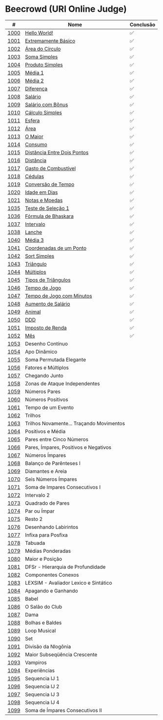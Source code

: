 # Beecrowd (URI Online Judge)

|                                #                                |                                                   Nome                                                   | Conclusão |
| --------------------------------------------------------------- | -------------------------------------------------------------------------------------------------------- | --------- |
| [1000](https://www.beecrowd.com.br/judge/pt/problems/view/1000) | [Hello World!](https://github.com/carolinepedasil/Java/blob/master/Beecrowd/URI1000.java)                | ✅        |
| [1001](https://www.beecrowd.com.br/judge/pt/problems/view/1001) | [Extremamente Básico](https://github.com/carolinepedasil/Java/blob/master/Beecrowd/URI1001.java)         | ✅        |
| [1002](https://www.beecrowd.com.br/judge/pt/problems/view/1002) | [Área do Círculo](https://github.com/carolinepedasil/Java/blob/master/Beecrowd/URI1002.java)             | ✅        |
| [1003](https://www.beecrowd.com.br/judge/pt/problems/view/1003) | [Soma Simples](https://github.com/carolinepedasil/Java/blob/master/Beecrowd/URI1003.java)                | ✅        |
| [1004](https://www.beecrowd.com.br/judge/pt/problems/view/1004) | [Produto Simples](https://github.com/carolinepedasil/Java/blob/master/Beecrowd/URI1004.java)             | ✅        |
| [1005](https://www.beecrowd.com.br/judge/pt/problems/view/1005) | [Média 1](https://github.com/carolinepedasil/Java/blob/master/Beecrowd/URI1005.java)                     | ✅        |
| [1006](https://www.beecrowd.com.br/judge/pt/problems/view/1006) | [Média 2](https://github.com/carolinepedasil/Java/blob/master/Beecrowd/URI1006.java)                     | ✅        |
| [1007](https://www.beecrowd.com.br/judge/pt/problems/view/1007) | [Diferença](https://github.com/carolinepedasil/Java/blob/master/Beecrowd/URI1007.java)                   | ✅        |
| [1008](https://www.beecrowd.com.br/judge/pt/problems/view/1008) | [Salário](https://github.com/carolinepedasil/Java/blob/master/Beecrowd/URI1008.java)                     | ✅        |
| [1009](https://www.beecrowd.com.br/judge/pt/problems/view/1009) | [Salário com Bônus](https://github.com/carolinepedasil/Java/blob/master/Beecrowd/URI1009.java)           | ✅        |
| [1010](https://www.beecrowd.com.br/judge/pt/problems/view/1010) | [Cálculo Simples](https://github.com/carolinepedasil/Java/blob/master/Beecrowd/URI1010.java)             | ✅        |
| [1011](https://www.beecrowd.com.br/judge/pt/problems/view/1011) | [Esfera](https://github.com/carolinepedasil/Java/blob/master/Beecrowd/URI1011.java)                      | ✅        |
| [1012](https://www.beecrowd.com.br/judge/pt/problems/view/1012) | [Área](https://github.com/carolinepedasil/Java/blob/master/Beecrowd/URI1012.java)                        | ✅        |
| [1013](https://www.beecrowd.com.br/judge/pt/problems/view/1013) | [O Maior](https://github.com/carolinepedasil/Java/blob/master/Beecrowd/URI1013.java)                     | ✅        |
| [1014](https://www.beecrowd.com.br/judge/pt/problems/view/1014) | [Consumo](https://github.com/carolinepedasil/Java/blob/master/Beecrowd/URI1014.java)                     | ✅        |
| [1015](https://www.beecrowd.com.br/judge/pt/problems/view/1015) | [Distância Entre Dois Pontos](https://github.com/carolinepedasil/Java/blob/master/Beecrowd/URI1015.java) | ✅        |
| [1016](https://www.beecrowd.com.br/judge/pt/problems/view/1016) | [Distância](https://github.com/carolinepedasil/Java/blob/master/Beecrowd/URI1016.java)                   | ✅        |
| [1017](https://www.beecrowd.com.br/judge/pt/problems/view/1017) | [Gasto de Combustível](https://github.com/carolinepedasil/Java/blob/master/Beecrowd/URI1017.java)        | ✅        |
| [1018](https://www.beecrowd.com.br/judge/pt/problems/view/1018) | [Cédulas](https://github.com/carolinepedasil/Java/blob/master/Beecrowd/URI1018.java)                     | ✅        |
| [1019](https://www.beecrowd.com.br/judge/pt/problems/view/1019) | [Conversão de Tempo](https://github.com/carolinepedasil/Java/blob/master/Beecrowd/URI1019.java)          | ✅        |
| [1020](https://www.beecrowd.com.br/judge/pt/problems/view/1020) | [Idade em Dias](https://github.com/carolinepedasil/Java/blob/master/Beecrowd/URI1020.java)               | ✅        |
| [1021](https://www.beecrowd.com.br/judge/pt/problems/view/1021) | [Notas e Moedas](https://github.com/carolinepedasil/Java/blob/master/Beecrowd/URI1021.java)              | ✅        |
| [1035](https://www.beecrowd.com.br/judge/pt/problems/view/1035) | [Teste de Seleção 1](https://github.com/carolinepedasil/Java/blob/master/Beecrowd/URI1035.java)          | ✅        |
| [1036](https://www.beecrowd.com.br/judge/pt/problems/view/1036) | [Fórmula de Bhaskara](https://github.com/carolinepedasil/Java/blob/master/Beecrowd/URI1036.java)         | ✅        |
| [1037](https://www.beecrowd.com.br/judge/pt/problems/view/1037) | [Intervalo](https://github.com/carolinepedasil/Java/blob/master/Beecrowd/URI1037.java)                   | ✅        |
| [1038](https://www.beecrowd.com.br/judge/pt/problems/view/1038) | [Lanche](https://github.com/carolinepedasil/Java/blob/master/Beecrowd/URI1038.java)                      | ✅        |
| [1040](https://www.beecrowd.com.br/judge/pt/problems/view/1040) | [Média 3](https://github.com/carolinepedasil/Java/blob/master/Beecrowd/URI1040.java)                     | ✅        |
| [1041](https://www.beecrowd.com.br/judge/pt/problems/view/1041) | [Coordenadas de um Ponto](https://github.com/carolinepedasil/Java/blob/master/Beecrowd/URI1041.java)     | ✅        |
| [1042](https://www.beecrowd.com.br/judge/pt/problems/view/1042) | [Sort Simples](https://github.com/carolinepedasil/Java/blob/master/Beecrowd/URI1042.java)                | ✅        |
| [1043](https://www.beecrowd.com.br/judge/pt/problems/view/1043) | [Triângulo](https://github.com/carolinepedasil/Java/blob/master/Beecrowd/URI1043.java)                   | ✅        |
| [1044](https://www.beecrowd.com.br/judge/pt/problems/view/1044) | [Múltiplos](https://github.com/carolinepedasil/Java/blob/master/Beecrowd/URI1044.java)                   | ✅        |
| [1045](https://www.beecrowd.com.br/judge/pt/problems/view/1045) | [Tipos de Triângulos](https://github.com/carolinepedasil/Java/blob/master/Beecrowd/URI1045.java)         | ✅        |
| [1046](https://www.beecrowd.com.br/judge/pt/problems/view/1046) | [Tempo de Jogo](https://github.com/carolinepedasil/Java/blob/master/Beecrowd/URI1046.java)               | ✅        |
| [1047](https://www.beecrowd.com.br/judge/pt/problems/view/1047) | [Tempo de Jogo com Minutos](https://github.com/carolinepedasil/Java/blob/master/Beecrowd/URI1047.java)   | ✅        |
| [1048](https://www.beecrowd.com.br/judge/pt/problems/view/1048) | [Aumento de Salário](https://github.com/carolinepedasil/Java/blob/master/Beecrowd/URI1048.java)          | ✅        |
| [1049](https://www.beecrowd.com.br/judge/pt/problems/view/1049) | [Animal](https://github.com/carolinepedasil/Java/blob/master/Beecrowd/URI1049.java)                      | ✅        |
| [1050](https://www.beecrowd.com.br/judge/pt/problems/view/1050) | [DDD](https://github.com/carolinepedasil/Java/blob/master/Beecrowd/URI1050.java)                         | ✅        |
| [1051](https://www.beecrowd.com.br/judge/pt/problems/view/1051) | [Imposto de Renda](https://github.com/carolinepedasil/Java/blob/master/Beecrowd/URI1051.java)            | ✅        |
| [1052](https://www.beecrowd.com.br/judge/pt/problems/view/1052) | [Mês](https://github.com/carolinepedasil/Java/blob/master/Beecrowd/URI1052.java)                         | ✅        |
| [1053](https://www.beecrowd.com.br/judge/pt/problems/view/1053) | Desenho Contínuo                         |           |
| [1054](https://www.beecrowd.com.br/judge/pt/problems/view/1054) | Apo Dinâmico                             |           |
| [1055](https://www.beecrowd.com.br/judge/pt/problems/view/1055) | Soma Permutada Elegante                  |           |
| [1056](https://www.beecrowd.com.br/judge/pt/problems/view/1056) | Fatores e Múltiplos                      |           |
| [1057](https://www.beecrowd.com.br/judge/pt/problems/view/1057) | Chegando Junto                           |           |
| [1058](https://www.beecrowd.com.br/judge/pt/problems/view/1058) | Zonas de Ataque Independentes            |           |
| [1059](https://www.beecrowd.com.br/judge/pt/problems/view/1059) | Números Pares                            |           |
| [1060](https://www.beecrowd.com.br/judge/pt/problems/view/1060) | Números Positivos                        |           |
| [1061](https://www.beecrowd.com.br/judge/pt/problems/view/1061) | Tempo de um Evento                       |           |
| [1062](https://www.beecrowd.com.br/judge/pt/problems/view/1062) | Trilhos                                  |           |
| [1063](https://www.beecrowd.com.br/judge/pt/problems/view/1063) | Trilhos Novamente... Traçando Movimentos |           |
| [1064](https://www.beecrowd.com.br/judge/pt/problems/view/1064) | Positivos e Média                        |           |
| [1065](https://www.beecrowd.com.br/judge/pt/problems/view/1065) | Pares entre Cinco Números                |           |
| [1066](https://www.beecrowd.com.br/judge/pt/problems/view/1066) | Pares, Ímpares, Positivos e Negativos    |           |
| [1067](https://www.beecrowd.com.br/judge/pt/problems/view/1067) | Números Ímpares                          |           |
| [1068](https://www.beecrowd.com.br/judge/pt/problems/view/1068) | Balanço de Parênteses I                  |           |
| [1069](https://www.beecrowd.com.br/judge/pt/problems/view/1069) | Diamantes e Areia                        |           |
| [1070](https://www.beecrowd.com.br/judge/pt/problems/view/1070) | Seis Números Ímpares                     |           |
| [1071](https://www.beecrowd.com.br/judge/pt/problems/view/1071) | Soma de Impares Consecutivos I           |           |
| [1072](https://www.beecrowd.com.br/judge/pt/problems/view/1072) | Intervalo 2                              |           |
| [1073](https://www.beecrowd.com.br/judge/pt/problems/view/1073) | Quadrado de Pares                        |           |
| [1074](https://www.beecrowd.com.br/judge/pt/problems/view/1074) | Par ou Ímpar                             |           |
| [1075](https://www.beecrowd.com.br/judge/pt/problems/view/1075) | Resto 2                                  |           |
| [1076](https://www.beecrowd.com.br/judge/pt/problems/view/1076) | Desenhando Labirintos                    |           |
| [1077](https://www.beecrowd.com.br/judge/pt/problems/view/1077) | Infixa para Posfixa                      |           |
| [1078](https://www.beecrowd.com.br/judge/pt/problems/view/1078) | Tabuada                                  |           |
| [1079](https://www.beecrowd.com.br/judge/pt/problems/view/1079) | Médias Ponderadas                        |           |
| [1080](https://www.beecrowd.com.br/judge/pt/problems/view/1080) | Maior e Posição                          |           |
| [1081](https://www.beecrowd.com.br/judge/pt/problems/view/1081) | DFSr - Hierarquia de Profundidade        |           |
| [1082](https://www.beecrowd.com.br/judge/pt/problems/view/1082) | Componentes Conexos                      |           |
| [1083](https://www.beecrowd.com.br/judge/pt/problems/view/1083) | LEXSIM - Avaliador Lexico e Sintático    |           |
| [1084](https://www.beecrowd.com.br/judge/pt/problems/view/1084) | Apagando e Ganhando                      |           |
| [1085](https://www.beecrowd.com.br/judge/pt/problems/view/1085) | Babel                                    |           |
| [1086](https://www.beecrowd.com.br/judge/pt/problems/view/1086) | O Salão do Club                          |           |
| [1087](https://www.beecrowd.com.br/judge/pt/problems/view/1087) | Dama                                     |           |
| [1088](https://www.beecrowd.com.br/judge/pt/problems/view/1088) | Bolhas e Baldes                          |           |
| [1089](https://www.beecrowd.com.br/judge/pt/problems/view/1089) | Loop Musical                             |           |
| [1090](https://www.beecrowd.com.br/judge/pt/problems/view/1090) | Set                                      |           |
| [1091](https://www.beecrowd.com.br/judge/pt/problems/view/1091) | Divisão da Nlogônia                      |           |
| [1092](https://www.beecrowd.com.br/judge/pt/problems/view/1092) | Maior Subseqüência Crescente             |           |
| [1093](https://www.beecrowd.com.br/judge/pt/problems/view/1093) | Vampiros                                 |           |
| [1094](https://www.beecrowd.com.br/judge/pt/problems/view/1094) | Experiências                             |           |
| [1095](https://www.beecrowd.com.br/judge/pt/problems/view/1095) | Sequencia IJ 1                           |           |
| [1096](https://www.beecrowd.com.br/judge/pt/problems/view/1096) | Sequencia IJ 2                           |           |
| [1097](https://www.beecrowd.com.br/judge/pt/problems/view/1097) | Sequencia IJ 3                           |           |
| [1098](https://www.beecrowd.com.br/judge/pt/problems/view/1098) | Sequencia IJ 4                           |           |
| [1099](https://www.beecrowd.com.br/judge/pt/problems/view/1099) | Soma de Ímpares Consecutivos II          |           |